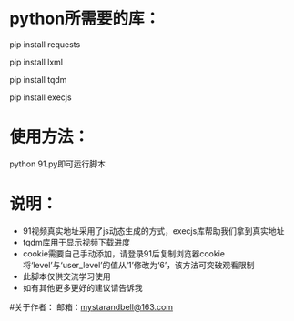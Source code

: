 # python所需要的库：
pip install requests

pip install lxml

pip install tqdm

pip install execjs

# 使用方法：
python 91.py即可运行脚本

# 说明：
+ 91视频真实地址采用了js动态生成的方式，execjs库帮助我们拿到真实地址
+ tqdm库用于显示视频下载进度
+ cookie需要自己手动添加，请登录91后复制浏览器cookie将‘level’与‘user_level’的值从‘1’修改为‘6’，该方法可突破观看限制
+ 此脚本仅供交流学习使用
+ 如有其他更多更好的建议请告诉我

#关于作者：
邮箱：mystarandbell@163.com
